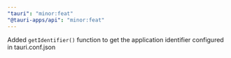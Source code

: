 ```yaml
---
"tauri": "minor:feat"
"@tauri-apps/api": "minor:feat"
---
```


Added `getIdentifier()` function to get the application identifier configured in tauri.conf.json